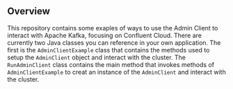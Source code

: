 ## Overview
This repository contains some exaples of ways to use the Admin Client to interact with Apache Kafka, focusing on Confluent Cloud. There are currently two Java classes you can reference in your own application. The first is the `AdminClientExample` class that contains the methods used to setup the `AdminClient` object and interact with the cluster. The `RunAdminClient` class contains the main method that invokes methods of `AdminClientExample` to creat an instance of the `AdminClient` and interact with the cluster.
